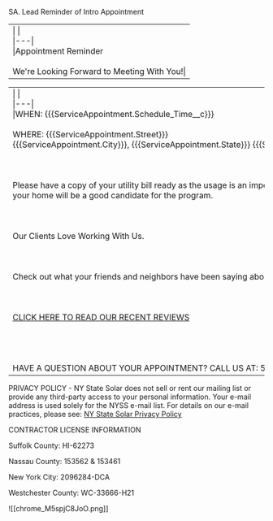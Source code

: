 SA. Lead Reminder of Intro Appointment


|   |
|---|
|\|   \|<br>\|---\|<br>\|Appointment Reminder<br><br>We're Looking Forward to Meeting With You!\||

|   |
|---|
|\|   \|<br>\|---\|<br>\|WHEN: {{{ServiceAppointment.Schedule_Time__c}}}<br><br>WHERE: {{{ServiceAppointment.Street}}}  <br>{{{ServiceAppointment.City}}}, {{{ServiceAppointment.State}}} {{{ServiceAppointment.PostalCode}}}<br><br>  <br><br>Please have a copy of your utility bill ready as the usage is an important part of determining whether your home will be a good candidate for the program.<br><br>  <br><br>Our Clients Love Working With Us.<br><br>  <br><br>Check out what your friends and neighbors have been saying about our work.<br><br>  <br><br>[CLICK HERE TO READ OUR RECENT REVIEWS](https://nystatesolar.com/videos-and-testimonials/)  <br>  <br><br>  <br><br>﻿HAVE A QUESTION ABOUT YOUR APPOINTMENT? CALL US AT: 516-341-6116\||

PRIVACY POLICY - NY State Solar does not sell or rent our mailing list or provide any third-party access to your personal information. Your e-mail address is used solely for the NYSS e-mail list. For details on our e-mail practices, please see: [NY State Solar Privacy Policy](https://nystatesolar.com/privacy-policy/)

  

CONTRACTOR LICENSE INFORMATION

Suffolk County: HI-62273

Nassau County: 153562 & 153461

New York City: 2096284-DCA

Westchester County: WC-33666-H21


![[chrome_M5spjC8JoO.png]]


